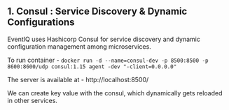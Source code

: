 ## 1. Consul : Service Discovery & Dynamic Configurations
EventIQ uses Hashicorp Consul for service discovery and dynamic configuration management among microservices.

To run container - 
`docker run -d --name=consul-dev -p 8500:8500 -p 8600:8600/udp consul:1.15 agent -dev "-client=0.0.0.0"`

The server is available at - http://localhost:8500/

We can create key value with the consul, which dynamically gets reloaded in other services.